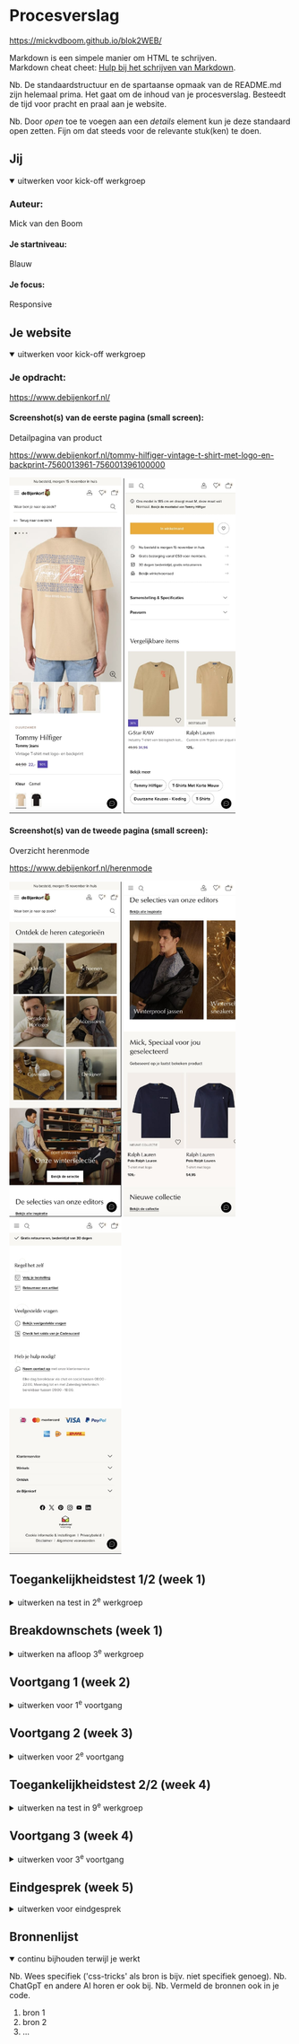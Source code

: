 # Procesverslag
https://mickvdboom.github.io/blok2WEB/

Markdown is een simpele manier om HTML te schrijven.  
Markdown cheat cheet: [Hulp bij het schrijven van Markdown](https://github.com/adam-p/markdown-here/wiki/Markdown-Cheatsheet).

Nb. De standaardstructuur en de spartaanse opmaak van de README.md zijn helemaal prima. Het gaat om de inhoud van je procesverslag. Besteedt de tijd voor pracht en praal aan je website.

Nb. Door *open* toe te voegen aan een *details* element kun je deze standaard open zetten. Fijn om dat steeds voor de relevante stuk(ken) te doen.





## Jij

<details open>
  <summary>uitwerken voor kick-off werkgroep</summary>

  ### Auteur:
  Mick van den Boom

  #### Je startniveau:
  Blauw

  #### Je focus:
  Responsive
 
</details>





## Je website

<details open>
  <summary>uitwerken voor kick-off werkgroep</summary>

  ### Je opdracht:
 https://www.debijenkorf.nl/

  #### Screenshot(s) van de eerste pagina (small screen): 
  Detailpagina van product  
  
  https://www.debijenkorf.nl/tommy-hilfiger-vintage-t-shirt-met-logo-en-backprint-7560013961-756001396100000
  
  <img src="readme-images/1e-deel-pag-1.jpg" width="200px" alt="eerste pagina foto een">
  <img src="readme-images/2e-deel-pag-1.jpg" width="200px" alt="eerste pagina foto een">

  #### Screenshot(s) van de tweede pagina (small screen):
  Overzicht herenmode
  
  https://www.debijenkorf.nl/herenmode
  
 <img src="readme-images/1e-deel-pag-2.jpg" width="200px" alt="omschrijving van de pagina">
 <img src="readme-images/2e-deel-pag-2.jpg" width="200px" alt="tweede pagina foto twee">
 <img src="readme-images/3e-deel-pag-2.jpg" width="200px" alt="tweede pagina foto twee">
</details>



## Toegankelijkheidstest 1/2 (week 1)

<details>
  <summary>uitwerken na test in 2<sup>e</sup> werkgroep</summary>

  ### Bevindingen
  Lijst met je bevindingen die in de test naar voren kwamen:

Screenreader

De site is te bedienen met een screenreader, ik kon in principe alle menu's doort zonder al te grote problemen. Wel zijn er een paar punten van kritiek voor de site. Als je het menu afgaat en je komt langs de zoekbalk dan word deze automatisch opengeklapt, dit leidde er bij mij in een van de tests toe dat ik niet verder kwam. Later lukte het mij wel om hierlangs te navigeren. Daarnaast hebben sommige afbeeldingen geen correcte namen, bij het scrollen over de homepagina kwam ik bijvoorbeeld langs een afbeelding die werd opgelezen als "570x450-50.34377387318559x44.85530546623794, afbeelding", dit is natuurlijk niet de bedoeling en belemmerd mensen met een screenreader enorm. Op deze twee punten na is het mij verder gelukt om de site door te navigeren zonder problemen te ondervinden.
<br>
<br>
  
WCAG

Website: debijenkorf.nl 

Naam: Mick van den Boom

Test: 1

Content
1. Duidelijk taalgebruik
2. Unieke beschrijving knoppen

Opmerkingen content
1. Goede omschrijvingen van producten en andere onderdelen. Net verwoord maar niet te ingewikkeld. Op de homepagina staat bij het deel van de wintercollectie de tekst “Pak dit seizoen groots uit met wollen winteritems die jouw unieke stijl weerspiegelen”, deze tekst kan natuurlijk duidelijker maar hier is bewust voor gekozen omdat de bijenkorf een wat duurdere en exclusievere sfeer af wilt geven door wat duurdere en lastigere woorden te gebruiken.
2. Het spreekt bij een kledingwinkel voor zich wat je kiest als je op mannen of vrouwen klikt. Toch zijn deze knoppen redelijk kortaf aangezien ze niet een duidelijk make wat je gaat zien. Als ik verder naar beneden scroll kom ik aan bij het onderdeel met de FAQ, bestellingen volgen en hulp vragen. Dit deel is duidelijker. De knoppen hier zeggen dingen zoals “bekijk veelgestelde vragen” en “volg je bestelling”. De knoppen op de site verschillen dus, een deel is te direct en een deel is duidelijk.
<br>
<br>

Global code
1. Valideer uw html
2. Gebruik een lang-attribuut op het html element
3. Geef elke pagina een unieke titel
4. Zorg ervoor dat viewport-zoom niet is uitgeschakeld

Opmerkingen global code 
1. De code is lastig te valideren, als ik dit doe op de W3C site dan krijg ik een 403 forbidden error. Ik heb vervolgens zelf elementen van de code in VSC geplakt waaruit bleek dat de site zeker wat errors bevat. Ondanks de normale functionaliteit op het eerste blik kan dit natuurlijk leiden tot problemen.
2. Er is gebruikt gemaakt van het lang attribuut, de taal is ingesteld op NL-NL.
3. Iedere pagina bevat een andere titel, als ik op de homepagina de titel bekijk staat er “de Bijenkorf • Mode, Cosmetica & Interieur • Snel in huis”. Als ik vervolgens naar de pagina ga met herenmode veranderd de titel naar “Herenmode • de Bijenkorf • Gratis retourneren”.
4. De viewport is uitgeschakeld, het is onmogelijk om op mijn telefoon in te zoomen op de site. Op laptop kan dit wel maar het hoort op telefoon uiteraard ook te werken.
<br>
<br>

Toetsenbord
1. Zorg voor een duidelijke stijl bij interactieve elementen waarnaar wordt genavigeerd
2. Zorg ervoor dat de focus volgorde overeenkomt met de beeld indeling.

Opmerkingen toetsenbord
1. De geselecteerde elementen worden duidelijk geselecteerd, tijdens het navigeren is het dus duidelijk te zien waar je je begeeft. Het enige opvallende tijdens het navigeren is dat ik vast kwam te zitten toen ik langs de zoekbalk kwam, hierna kan ik niet verder door tab te gebruiken.
2. De focus volgorde is logisch, iedere keer voordat ik op tab klik kan ik al voorspellen welk element als volgende geselecteerd zal gaan worden.
<br>
<br>

Mobiel en aanraking
1. Bekijk of de site gedraaid kan worden
2. Verwijder horizontaal scrollen
3. Zorg ervoor dat knoppen en links makkelijk gebruikt kunnen worden (grootte en positie)
4. Zorg voor genoeg witruimte tussen interactieve elementen voor scroll ruimte

Opmerkingen mobiel en aanraking 
1. De site kan iedere mogelijke kant op gedraaid worden.
2. Het grootste deel van de site bevat geen mogelijkheid om horizontaal te scrollen dus dit is goed. De enige onderdelen waar je horizontaal kan scrollen zijn de overzichten van kleding waar je bijvoorbeeld kan scrollen door recent bekeken of aanbevolen voor jou.
3. Alle knoppen en links zijn van goede grootte waardoor de site dus goed toegankelijk is op mobiel.
4. Over het algemeen bevat de site genoeg witruimte, het enige onderdeel waar hier geen sprake van is is bij het begin van iedere pagina waar je moet kiezen tussen de verschillende kleding opties. (Bijvoorbeeld op het homescherm de opties man, vrouw, kinderen, etc), deze vlakken staan te dicht op elkaar en deze sectie bevat nauwelijks witruimte.
<br>
<br>

Headings
1. Gebruik header elementen om nieuwe content te introduceren
2. Gebruik maar één h1 element per pagina
3. Header elementen moeten in een logische volgorde worden geschreven
4. Sla geen heading levels over

Opmerkingen headings
1. Ieder nieuwe element bevat een header, hier is dus goed over nagedacht.
2. De website maakt gebruik van maar één h1 element per pagina.
3. De opbouw van de h1, h2 en h3 elementen die de site bevat zijn logisch verdeelt en zorgen voor een goede structuur.
4. De site maakt gebruik van h1, h2 en h3 headings, er word dus niks overgeslagen.
<br>
<br>

Lists
1. Maak gebruik van de elementen ol, ul en dl voor content die in een lijst hoort

Opmerkingen lists
1. De site maakt zeker gebruik van lists. Door te inspecteren heb ik gevonden dat bijvoorbeeld bij de footer gebruik word gemaakt van een unordered list.
<br>
<br>

Images
1. Zorg ervoor dat alle img elementen een alt attribuut hebben
2. Zorg ervoor dat alle decoratieve img een null alt attribuut hebben
3. Bied een tekst alternatief voor grote img zoals grafieken en kaarten
4. Voor een img met tekst, zorg ervoor dat de alt omschrijving de tekst bevat

Opmerkingen images
1.  Er word goed gebruik gemaakt van alt attributen, als ik bijvoorbeeld bij de detailpagina van een t shirt naar de alt tekst van de foto ga kijken staat er "Tommy Hilfiger - Vintage T-shirt met logo- en backprint - Camel”.
2. Op de site word nauwelijks gebruik gemaakt van decoratieve foto’s, de enige foto die ik kon bedenken was de foto van het logo bovenaan de pagina. Nadat ik deze heb opgezocht in de code kon ik geen alt tekst vinden bij deze foto.
3. Ik heb op de site geen foto’s van mappen of grafieken kunnen vinden. Als deze er wel zouden zijn ga ik ervan uit dat deze ook een alt tekst zouden hebben aangezien de rest dit ook heeft.
4. De foto’s met tekst erin bevatten geen alt tekst die ook de tekst op de foto omschrijft. Deze tekst wordt apart in de code geschreven.
<br>
<br>

Media (video and audio)
1. Zorg ervoor dat media niet automatisch afspeelt
2. Zorg ervoor dat alle media gepauzeerd kan worden
3. Zorg voor ondertiteling bij video’s
4. Zorg voor transcripties bij geluid

Opmerkingen media (video en audio)
1. Op de homepagina bevindt zich meteen een video of gif die automatisch afspeelt.
2. De video op het homescherm kan niet gepauzeerd worden.
3. De video heeft geen ondertiteling maar bevat ook geen geluid.
4. De website bevat geen audio mogelijkheden en dus ook geen transcriptie.
<br>
<br>

Controls
1. Gebruik een a element voor links
2. Zorg ervoor dat links herkenbaar zijn als links
3. Zorg ervoor dat controls de staat :focus hebben
4. Gebruik het button element voor knoppen
5. Zorg voor een skip link en zorg dat deze zichtbaar is wanneer gefocust
6. Identificeer links die geopend worden in een nieuwe tab of venster worden geopend.

Opmerkingen controls
1. Na de code de inspecteren heb ik gevonden dat de links inderdaad met een a element gecodeerd zijn.
2. Alle links zijn duidelijk te herkennen door middel van de streep onder de tekst.
3. ?
4. Voor de knoppen op de site wordt geen gebruik gemaakt van het button attribuut. Ook de knoppen worden gecodeerd met een a element.
5. ?
6. De links die naar een andere tab gaan maken wel duidelijk dat je naar een andere pagina gaat. Bijvoorbeeld bij het bekijken van de locatie van het filiaal in Amsterdam staat de knop “bekijk in Google Maps”, het spreekt dan voor zich dat je een nieuwe tab opent.
<br>
<br>

Apprearance
1. Kijk of light- en dark mode worden ondersteund
2. Bekijk of de hoge contrast modus wordt ondersteund
3. Zet de tekst grootte op 200%
4. Zorg ervoor dat informatie niet alleen wordt overgebracht via kleur

Opmerkingen appearance
1. Nadat ik mijn voorkeur op google chrome op dark mode heb gezet blijft de pagina van de bijenkorf spierwit.
2. ?
3. De tekstgrootte is aan te passen, alleen zorgt dit er wel voor dat sommige onderdelen van de site in elkaar vallen.
4. Informatie wordt niet overgebracht via kleur, dit wordt voornamelijk gedaan door middel van verschillende lettergrootten.
<br>
<br>

Animation
1. Zorg ervoor dat animaties subtiel zijn en niet te druk
2. Zorg voor een mechanisme om achtergrond videos te pauzeren
3. Zorg ervoor dat alle animaties voldoen aan mediaquery voorkeur reduced motion

Opmerkingen animation
1. De animatie op het homescherm is erg groot en druk.
2. De animatie op het homescherm is niet te pauzeren.
3. ?
<br>
<br>

Color contrast
1. Bekijk het contrast voor alle normale teksten
2. Bekijk het contrast voor alle grote teksten
3. Bekijk het contrast voor alle iconen
4. Bekijk tekst die fotos of videos overlapt
5. Bekijk aangepaste selectie kleuren

Opmerkingen color contrast
1. Alle normale teksten zijn gemakkelijk te lezen aangezien ze allemaal zwart zijn op een witte achtergrond.
2. Alle grote teksten zijn ook makkelijk te zien aangezien de tekst zwart is en de achtergrond wit.
3. Alle iconen zijn goed te zien aangezien ze net zoals de tekst op een witte achtergrond staan.
4. De tekst is te lezen maar niet altijd even duidelijk. In sommige gevallen draagt de persoon op de afbeelding bijvoorbeeld witte kleding waardoor de witte tekst niet meer zo goed is te lezen door het slechte contrast.
5. ?
</details>



## Breakdownschets (week 1)

<details>
  <summary>uitwerken na afloop 3<sup>e</sup> werkgroep</summary>

  ### de hele pagina: 
  <img src="readme-images/breakdown-schets-1.png" width="400px" alt="breakdown van de eerste pagina">
  <br>
  <img src="readme-images/breakdown-schets-2.png" width="400px" alt="breakdown van de tweede pagina">

  ### dynamisch deel (bijv menu): 
  <img src="readme-images/breakdown-schets-menu.png" width="375px" alt="breakdown van menu">

  ### wellicht nog een dynamisch deel (bijv filter): 
  <img src="readme-images/dummy-plaatje.jpg" width="375px" alt="breakdown van nog een dynamisch deel">

</details>





## Voortgang 1 (week 2)

<details>
  <summary>uitwerken voor 1<sup>e</sup> voortgang</summary>

  ### Stand van zaken
  hier dit ging goed & dit was lastig (neem ook screenshots op van delen van je website en code)


  ### Agenda voor meeting
  samen met je groepje opstellen

  | student 1      | student 2          | student 3    | student 4        |
  | ---            | ---                | ---          | ---              |
  | dit bespreken  | en dit             | en ik dit    | en dan ik dat    |
  | en dat ook nog | dit als er tijd is | nog een punt | dit wil ik zeker |
  | ...            | ...                | ...          | ...              |


  ### Verslag van meeting
  hier na afloop snel de uitkomsten van de meeting vastleggen

  - punt 1
  - punt 2
  - nog een punt
  - ...

</details>





## Voortgang 2 (week 3)

<details>
  <summary>uitwerken voor 2<sup>e</sup> voortgang</summary>

  ### Stand van zaken
  hier dit ging goed & dit was lastig (neem ook screenshots op van delen van je website en code)


  ### Agenda voor meeting
  samen met je groepje opstellen

  | student 1      | student 2          | student 3    | student 4        |
  | ---            | ---                | ---          | ---              |
  | dit bespreken  | en dit             | en ik dit    | en dan ik dat    |
  | en dat ook nog | dit als er tijd is | nog een punt | dit wil ik zeker |
  | ...            | ...                | ...          | ...              |


  ### Verslag van meeting
  hier na afloop snel de uitkomsten van de meeting vastleggen

  - punt 1
  - punt 2
  - nog een punt
- ...

</details>





## Toegankelijkheidstest 2/2 (week 4)

<details>
  <summary>uitwerken na test in 9<sup>e</sup> werkgroep</summary>

  ### Bevindingen
  Lijst met je bevindingen die in de test naar voren kwamen (geef ook aan wat er verbeterd is):

</details>





## Voortgang 3 (week 4)

<details>
  <summary>uitwerken voor 3<sup>e</sup> voortgang</summary>

  ### Stand van zaken
  hier dit ging goed & dit was lastig (neem ook screenshots op van delen van je website en code)


  ### Agenda voor meeting
  samen met je groepje opstellen

  | student 1      | student 2          | student 3    | student 4        |
  | ---            | ---                | ---          | ---              |
  | dit bespreken  | en dit             | en ik dit    | en dan ik dat    |
  | en dat ook nog | dit als er tijd is | nog een punt | dit wil ik zeker |
  | ...            | ...                | ...          | ...              |


  ### Verslag van meeting
  hier na afloop snel de uitkomsten van de meeting vastleggen

  - punt 1
  - punt 2
  - nog een punt
  - ...

</details>





## Eindgesprek (week 5)

<details>
  <summary>uitwerken voor eindgesprek</summary>

  ### Je uitkomst - karakteristiek screenshots:
  <img src="readme-images/dummy-plaatje.jpg" width="375px" alt="uitomst opdracht 1">


  ### Dit ging goed/Heb ik geleerd: 
  Korte omschrijving met plaatjes

  <img src="readme-images/dummy-plaatje.jpg" width="375px" alt="top">


  ### Dit was lastig/Is niet gelukt:
  Korte omschrijving met plaatjes

  <img src="readme-images/dummy-plaatje.jpg" width="375px" alt="bummer">
</details>





## Bronnenlijst

<details open>
  <summary>continu bijhouden terwijl je werkt</summary>

  Nb. Wees specifiek ('css-tricks' als bron is bijv. niet specifiek genoeg). 
  Nb. ChatGpT en andere AI horen er ook bij.
  Nb. Vermeld de bronnen ook in je code.

  1. bron 1
  2. bron 2
  3. ...

</details>
